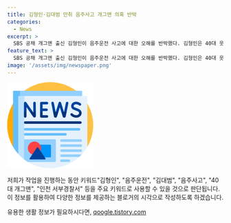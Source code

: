 ```yaml
---
title: 김형인·김대범 만취 음주사고 개그맨 의혹 반박
categories:
  - News
excerpt: >
  SBS 공채 개그맨 출신 김형인이 음주운전 사고에 대한 오해를 반박했다. 김형인은 40대 웃찾사 개그맨 K씨는 제가 아니다며, 이전에도 음주운전 사고 의혹에 휩싸였던 사실을 언급하며 억울한 마음보다는 업보라고 생각한다고 했다. 또한, KBS 공채 개그맨 출신 김대범도 의혹을 부인하며 추측성 댓글 그만 달라고 말했다. 경찰에 따르면 해당 사고로 차량이 전복됐으며, 혈중알코올 농도는 면허 취소 수치인 0.08% 이상이었다.
feature_text: >
  SBS 공채 개그맨 출신 김형인이 음주운전 사고에 대한 오해를 반박했다. 김형인은 40대 웃찾사 개그맨 K씨는 제가 아니다며, 이전에도 음주운전 사고 의혹에 휩싸였던 사실을 언급하며 억울한 마음보다는 업보라고 생각한다고 했다. 또한, KBS 공채 개그맨 출신 김대범도 의혹을 부인하며 추측성 댓글 그만 달라고 말했다. 경찰에 따르면 해당 사고로 차량이 전복됐으며, 혈중알코올 농도는 면허 취소 수치인 0.08% 이상이었다.
image: '/assets/img/newspaper.png'
---
```


<p><img src="/assets/img/newspaper.png" alt="kimp 속보" /></p>

<p>저희가 작업을 진행하는 동안 키워드"김형인", "음주운전", "김대범", "음주사고", "40대 개그맨", "인천 서부경찰서" 등을 주요 키워드로 사용할 수 있을 것으로 판단됩니다. 이 정보를 활용하여 다양한 정보를 제공하는 블로거의 시각으로 작성하도록 하겠습니다.</p>
유용한 생활 정보가 필요하시다면, <a href="https://qoogle.tistory.com" rel="dofollow">qoogle.tistory.com</a>


